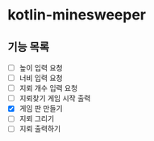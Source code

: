 # kotlin-minesweeper

## 기능 목록
- [ ] 높이 입력 요청
- [ ] 너비 입력 요청
- [ ] 지뢰 개수 입력 요청
- [ ] 지뢰찾기 게임 시작 출력
- [x] 게임 판 만들기
- [ ] 지뢰 그리기
- [ ] 지뢰 출력하기
